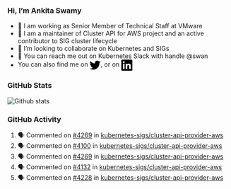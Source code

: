 ### Hi, I’m Ankita Swamy

- 💼 I am working as Senior Member of Technical Staff at VMware
- 👀 I am a maintainer of Cluster API for AWS project and an active contributor to SIG cluster lifecycle
- 💞️ I’m looking to collaborate on Kubernetes and SIGs
- 💬 You can reach me out on Kubernetes Slack with handle @swan
- You can also find me on <a href="https://twitter.com/SwamyAnkita" target="blank"><img align="center" src="https://raw.githubusercontent.com/Ankitasw/Ankitasw/master/svg/twitter.svg" alt="Ankitasw" height="25" width="25" color="#1DA1f2" /></a>, or on <a href="https://www.linkedin.com/in/Ankitaswamy/" target="blank"><img align="center" src="https://raw.githubusercontent.com/Ankitasw/Ankitasw/master/svg/linkedin.svg" alt="Ankitasw" height="25" width="25" /></a>

### GitHub Stats
![Github stats](https://github-readme-stats.vercel.app/api?username=Ankitasw&count_private=true&show_icons=true&theme=tokyonight)

### GitHub Activity 
<!--START_SECTION:activity-->
1. 🗣 Commented on [#4269](https://github.com/kubernetes-sigs/cluster-api-provider-aws/issues/4269) in [kubernetes-sigs/cluster-api-provider-aws](https://github.com/kubernetes-sigs/cluster-api-provider-aws)
2. 🗣 Commented on [#4100](https://github.com/kubernetes-sigs/cluster-api-provider-aws/issues/4100) in [kubernetes-sigs/cluster-api-provider-aws](https://github.com/kubernetes-sigs/cluster-api-provider-aws)
3. 🗣 Commented on [#4269](https://github.com/kubernetes-sigs/cluster-api-provider-aws/issues/4269) in [kubernetes-sigs/cluster-api-provider-aws](https://github.com/kubernetes-sigs/cluster-api-provider-aws)
4. 🗣 Commented on [#4132](https://github.com/kubernetes-sigs/cluster-api-provider-aws/issues/4132) in [kubernetes-sigs/cluster-api-provider-aws](https://github.com/kubernetes-sigs/cluster-api-provider-aws)
5. 🗣 Commented on [#4228](https://github.com/kubernetes-sigs/cluster-api-provider-aws/issues/4228) in [kubernetes-sigs/cluster-api-provider-aws](https://github.com/kubernetes-sigs/cluster-api-provider-aws)
<!--END_SECTION:activity-->
